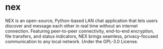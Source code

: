 # nex
NEX is an open-source, Python-based LAN chat application that lets users discover and message each other in real time without an internet connection. Featuring peer-to-peer connectivity, end-to-end encryption, file transfers, and status indicators, NEX brings seamless, privacy-focused communication to any local network. Under the GPL-3.0 License.
